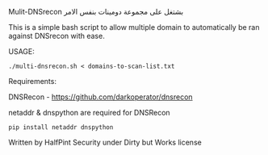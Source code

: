 Mulit-DNSrecon
بشتغل على مجموعة دومينات بنفس الامر 

This is a simple bash script to allow multiple domain to automatically be ran against DNSrecon with ease. 

USAGE:

    ./multi-dnsrecon.sh < domains-to-scan-list.txt


Requirements:

DNSRecon - https://github.com/darkoperator/dnsrecon

netaddr & dnspython are required for DNSRecon

    pip install netaddr dnspython  


Written by HalfPint Security under Dirty but Works license 
